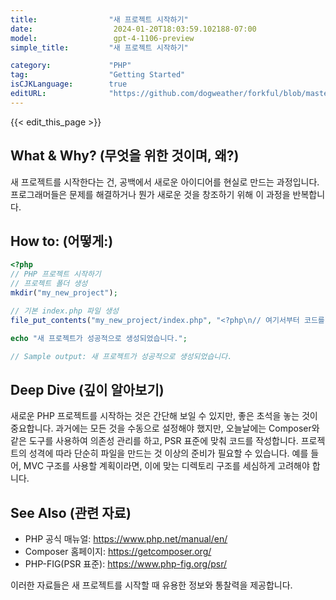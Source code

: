 ```yaml
---
title:                "새 프로젝트 시작하기"
date:                  2024-01-20T18:03:59.102188-07:00
model:                 gpt-4-1106-preview
simple_title:         "새 프로젝트 시작하기"

category:             "PHP"
tag:                  "Getting Started"
isCJKLanguage:        true
editURL:              "https://github.com/dogweather/forkful/blob/master/content/ko/php/starting-a-new-project.md"
---
```


{{< edit_this_page >}}

## What & Why? (무엇을 위한 것이며, 왜?)
새 프로젝트를 시작한다는 건, 공백에서 새로운 아이디어를 현실로 만드는 과정입니다. 프로그래머들은 문제를 해결하거나 뭔가 새로운 것을 창조하기 위해 이 과정을 반복합니다.

## How to: (어떻게:)
```PHP
<?php
// PHP 프로젝트 시작하기
// 프로젝트 폴더 생성
mkdir("my_new_project");

// 기본 index.php 파일 생성
file_put_contents("my_new_project/index.php", "<?php\n// 여기서부터 코드를 작성하세요.\n");

echo "새 프로젝트가 성공적으로 생성되었습니다.";

// Sample output: 새 프로젝트가 성공적으로 생성되었습니다.
```

## Deep Dive (깊이 알아보기)
새로운 PHP 프로젝트를 시작하는 것은 간단해 보일 수 있지만, 좋은 초석을 놓는 것이 중요합니다. 과거에는 모든 것을 수동으로 설정해야 했지만, 오늘날에는 Composer와 같은 도구를 사용하여 의존성 관리를 하고, PSR 표준에 맞춰 코드를 작성합니다. 프로젝트의 성격에 따라 단순히 파일을 만드는 것 이상의 준비가 필요할 수 있습니다. 예를 들어, MVC 구조를 사용할 계획이라면, 이에 맞는 디렉토리 구조를 세심하게 고려해야 합니다.

## See Also (관련 자료)
- PHP 공식 매뉴얼: https://www.php.net/manual/en/
- Composer 홈페이지: https://getcomposer.org/
- PHP-FIG(PSR 표준): https://www.php-fig.org/psr/ 

이러한 자료들은 새 프로젝트를 시작할 때 유용한 정보와 통찰력을 제공합니다.
